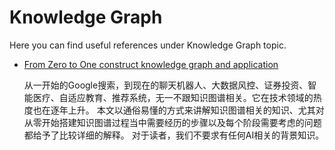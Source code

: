 # Knowledge Graph

Here you can find useful references under Knowledge Graph topic.

- [From Zero to One construct knowledge graph and application](https://www.itcodemonkey.com/article/5693.html)

  从一开始的Google搜索，到现在的聊天机器人、大数据风控、证券投资、智能医疗、自适应教育、推荐系统，无一不跟知识图谱相关。它在技术领域的热度也在逐年上升。 本文以通俗易懂的方式来讲解知识图谱相关的知识、尤其对从零开始搭建知识图谱过程当中需要经历的步骤以及每个阶段需要考虑的问题都给予了比较详细的解释。 对于读者，我们不要求有任何AI相关的背景知识。

   

